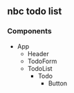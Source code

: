 ## nbc todo list

### Components

- App
  - Header
  - TodoForm
  - TodoList
    - Todo
      - Button
